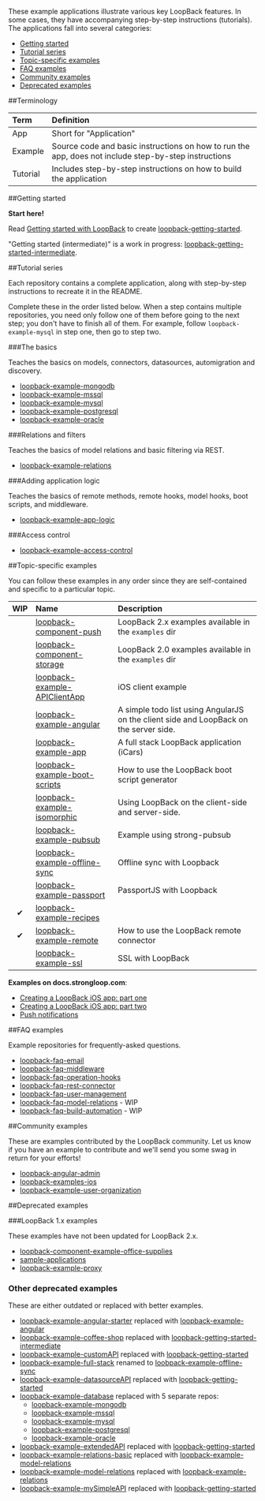 These example applications illustrate various key LoopBack features.  In some cases, they have accompanying step-by-step instructions (tutorials).  The applications fall into several categories:

- [Getting started](#getting-started)
- [Tutorial series](#tutorial-series)
- [Topic-specific examples](#topic-specific-examples)
- [FAQ examples](#faq-examples)
- [Community examples](#community-examples)
- [Deprecated examples](#deprecated-examples)

##Terminology

Term|Definition
:--|:--
App|Short for "Application"
Example|Source code and basic instructions on how to run the app, does not include step-by-step instructions
|Tutorial|Includes step-by-step instructions on how to build the application

##Getting started

**Start here!**

Read [Getting started with LoopBack](http://docs.strongloop.com/display/LB/Getting+started+with+LoopBack) to create [loopback-getting-started](https://github.com/strongloop/loopback-getting-started).

"Getting started (intermediate)" is a work in progress: 
[loopback-getting-started-intermediate](https://github.com/strongloop/loopback-getting-started-intermediate).

##Tutorial series

Each repository contains a complete application, along with step-by-step instructions to recreate it 
in the README.

Complete these in the order listed below.  When a step contains multiple repositories, you need only follow 
one of them before going to the next step; you don't have to finish all of them. For example, follow  `loopback-example-mysql` in step one, then go to step two.

###The basics

Teaches the basics on models, connectors, datasources, automigration and
discovery.

- [loopback-example-mongodb](https://github.com/strongloop/loopback-example-mongodb)
- [loopback-example-mssql](https://github.com/strongloop/loopback-example-mssql)
- [loopback-example-mysql](https://github.com/strongloop/loopback-example-mysql)
- [loopback-example-postgresql](https://github.com/strongloop/loopback-example-postgresql)
- [loopback-example-oracle](https://github.com/strongloop/loopback-example-oracle)

###Relations and filters

Teaches the basics of model relations and basic filtering via REST.

- [loopback-example-relations](https://github.com/strongloop/loopback-example-relations)

###Adding application logic

Teaches the basics of remote methods, remote hooks, model hooks, boot scripts, and middleware.

- [loopback-example-app-logic](https://github.com/strongloop/loopback-example-app-logic)

###Access control

- [loopback-example-access-control](https://github.com/strongloop/loopback-example-access-control)

##Topic-specific examples

You can follow these examples in any order since they are self-contained and specific
to a particular topic.

|WIP|Name                                                                                        |Description                                                                           |
|:-:|:-------------------------------------------------------------------------------------------|:-------------------------------------------------------------------------------------|
|   |[loopback-component-push](https://github.com/strongloop/loopback-component-push)            |LoopBack 2.x examples available in the `examples` dir                                 |
|   |[loopback-component-storage](https://github.com/strongloop/loopback-component-storage)      |LoopBack 2.0 examples available in the `examples` dir                                 |
|   |[loopback-example-APIClientApp](https://github.com/strongloop/loopback-example-apiclientapp)|iOS client example                                                                                      |
|   |[loopback-example-angular](https://github.com/strongloop/loopback-example-angular)          |A simple todo list using AngularJS on the client side and LoopBack on the server side.|
|   |[loopback-example-app](https://github.com/strongloop/loopback-example-app)                  |A full stack LoopBack application (iCars)                                             |
|   |[loopback-example-boot-scripts](https://github.com/strongloop/loopback-example-boot-scripts)|How to use the LoopBack boot script generator                                         |
|   |[loopback-example-isomorphic](https://github.com/strongloop/loopback-example-isomorphic)    |Using LoopBack on the client-side and server-side.                                    |
|   |[loopback-example-pubsub](https://github.com/strongloop/loopback-example-pubsub)            |Example using strong-pubsub                                                                                      |
|   |[loopback-example-offline-sync](https://github.com/strongloop/loopback-example-offline-sync)|Offline sync with Loopback                                                            |
|   |[loopback-example-passport](https://github.com/strongloop/loopback-example-passport)        |PassportJS with Loopback                                                              |
| ✔ |[loopback-example-recipes](https://github.com/strongloop/loopback-example-recipes)          |                                                                                      |
| ✔ |[loopback-example-remote](https://github.com/strongloop/loopback-example-remote)            |How to use the LoopBack remote connector                                              |
|   |[loopback-example-ssl](https://github.com/strongloop/loopback-example-ssl)                  |SSL with LoopBack                                                                     |

**Examples on docs.strongloop.com**:

- [Creating a LoopBack iOS app: part one](http://docs.strongloop.com/display/LB/Creating+a+LoopBack+iOS+app:+part+one)
- [Creating a LoopBack iOS app: part two](http://docs.strongloop.com/display/LB/Creating+a+LoopBack+iOS+app:+part+two)
- [Push notifications](http://docs.strongloop.com/display/LB/Tutorial:+Push+notifications)

##FAQ examples

Example repositories for frequently-asked questions.

- [loopback-faq-email](https://github.com/strongloop/loopback-faq-email)
- [loopback-faq-middleware](https://github.com/strongloop/loopback-faq-middleware)
- [loopback-faq-operation-hooks](https://github.com/strongloop/loopback-faq-operation-hooks)
- [loopback-faq-rest-connector](https://github.com/strongloop/loopback-faq-rest-connector)
- [loopback-faq-user-management](https://github.com/strongloop/loopback-faq-user-management)
- [loopback-faq-model-relations](https://github.com/strongloop/loopback-faq-model-relations) - WIP
- [loopback-faq-build-automation](https://github.com/strongloop/loopback-faq-build-automation) - WIP

##Community examples

These are examples contributed by the LoopBack community. Let us know if you have an example to
contribute and we'll send you some swag in return for your efforts!

- [loopback-angular-admin](https://github.com/beeman/loopback-angular-admin)
- [loopback-examples-ios](https://github.com/strongloop-community/loopback-examples-ios)
- [loopback-example-user-organization](https://github.com/strongloop-community/loopback-example-user-organization)

##Deprecated examples

###LoopBack 1.x examples

These examples have not been updated for LoopBack 2.x.

- [loopback-component-example-office-supplies](https://github.com/strongloop/loopback-example-office-supplies)
- [sample-applications](https://github.com/strongloop-community/sample-applications)
- [loopback-example-proxy](https://github.com/strongloop/loopback-example-proxy)

### Other deprecated examples

These are either outdated or replaced with better examples.

- [loopback-example-angular-starter](https://github.com/strongloop/loopback-example-angular-starter) replaced with [loopback-example-angular](http://github.com/strongloop/loopback-example-angular)
- [loopback-example-coffee-shop](https://github.com/strongloop/loopback-example-coffee-shop) replaced with [loopback-getting-started-intermediate](http://github.com/strongloop/loopback-getting-started-intermediate)
- [loopback-example-customAPI](https://github.com/strongloop/loopback-example-customAPI) replaced with [loopback-getting-started](http://github.com/strongloop/loopback-getting-started)
- [loopback-example-full-stack](https://github.com/strongloop/loopback-example-full-stack) renamed to [loobpack-example-offline-sync](https://github.com/strongloop/loopback-example-offline-sync)
- [loopback-example-datasourceAPI](https://github.com/strongloop/loopback-example-datasourceAPI) replaced with [loopback-getting-started](http://github.com/strongloop/getting-started)
- [loopback-example-database](https://github.com/strongloop/loopback-example-database) replaced with 5 separate repos:
    - [loopback-example-mongodb](https://github.com/strongloop/loopback-example-mongodb)
    - [loopback-example-mssql](https://github.com/strongloop/loopback-example-mssql)
    - [loopback-example-mysql](https://github.com/strongloop/loopback-example-mysql)
    - [loopback-example-postgresql](https://github.com/strongloop/loopback-example-postgresql)
    - [loopback-example-oracle](https://github.com/strongloop/loopback-example-oracle)
- [loopback-example-extendedAPI](https://github.com/strongloop/loopback-example-extendedAPI) replaced with [loopback-getting-started](http://github.com/strongloop/loopback-getting-started)
- [loopback-example-relations-basic](https://github.com/strongloop/loopback-example-relations-basic) replaced with [loopback-example-model-relations](http://github.com/strongloop/loopback-example-model-relations)
- [loopback-example-model-relations](https://github.com/strongloop/loopback-example-model-relations) replaced with [loopback-example-relations](http://github.com/strongloop/loopback-example-relations)
- [loopback-example-mySimpleAPI](https://github.com/strongloop/loopback-example-mySimpleAPI) replaced with [loopback-getting-started](http://github.com/strongloop/loopback-getting-started)
